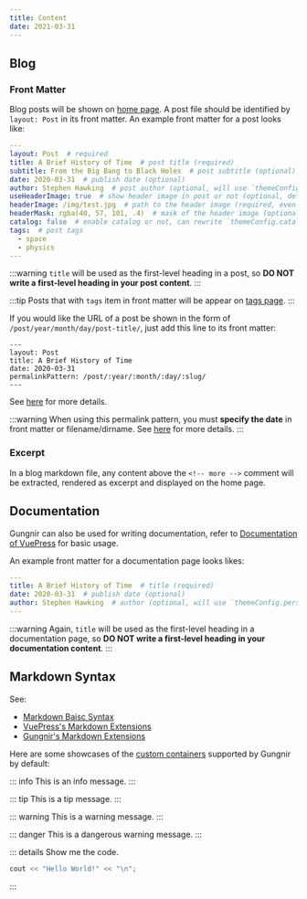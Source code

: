 ```yaml
---
title: Content
date: 2021-03-31
---
```


## Blog

### Front Matter

Blog posts will be shown on [home page](/). A post file should be identified by `layout: Post` in its front matter. An example front matter for a post looks like:

```yaml
---
layout: Post  # required
title: A Brief History of Time  # post title (required)
subtitle: From the Big Bang to Black Holes  # post subtitle (optional)
date: 2020-03-31  # publish date (optional)
author: Stephen Hawking  # post author (optional, will use `themeConfig.personalInfo.name` as default if it is not specified)
useHeaderImage: true  # show header image in post or not (optional, default: false)
headerImage: /img/test.jpg  # path to the header image (required, even if `useHeaderImage` is false, becasue header image would also be shown on home page)
headerMask: rgba(40, 57, 101, .4)  # mask of the header image (optional)
catalog: false  # enable catalog or not, can rewrite `themeConfig.catalog` (optional, default: true)
tags:  # post tags
  - space
  - physics
---
```

:::warning
`title` will be used as the first-level heading in a post, so **DO NOT write a first-level heading in your post content**.
:::

:::tip
Posts that with `tags` item in front matter will be appear on [tags page](/tags/).
:::

If you would like the URL of a post be shown in the form of `/post/year/month/day/post-title/`, just add this line to its front matter:

```yaml{5}
---
layout: Post
title: A Brief History of Time
date: 2020-03-31
permalinkPattern: /post/:year/:month/:day/:slug/
---
```

See [here](https://v2.vuepress.vuejs.org/reference/frontmatter.html#permalinkpattern) for more details.


:::warning
When using this permalink pattern, you must **specify the date** in front matter or filename/dirname. See [here](https://v2.vuepress.vuejs.org/reference/frontmatter.html#permalinkpattern) for more details.
:::


### Excerpt

In a blog markdown file, any content above the `<!-- more -->` comment will be extracted, rendered as excerpt and displayed on the home page.



## Documentation

Gungnir can also be used for writing documentation, refer to [Documentation of VuePress](https://v2.vuepress.vuejs.org/guide/) for basic usage.

An example front matter for a documentation page looks likes:

```yaml
---
title: A Brief History of Time  # title (required)
date: 2020-03-31  # publish date (optional)
author: Stephen Hawking  # author (optional, will use `themeConfig.personalInfo.name` as default if it is not specified)
---
```

:::warning
Again, `title` will be used as the first-level heading in a documentation page, so **DO NOT write a first-level heading in your documentation content**.
:::


## Markdown Syntax

See:

- [Markdown Baisc Syntax](https://www.markdownguide.org/basic-syntax/)
- [VuePress's Markdown Extensions](https://v2.vuepress.vuejs.org/guide/markdown.html)
- [Gungnir's Markdown Extensions](/docs/advanced/features/)

Here are some showcases of the [custom containers](https://v2.vuepress.vuejs.org/reference/plugin/container.html) supported by Gungnir by default:

::: info
This is an info message.
:::

::: tip
This is a tip message.
:::

::: warning
This is a warning message.
:::

::: danger
This is a dangerous warning message.
:::

::: details Show me the code.
```cpp
cout << "Hello World!" << "\n";
```
:::
